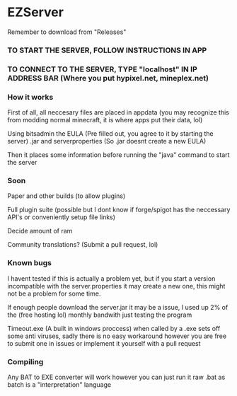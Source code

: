 # EZServer
Remember to download from "Releases"
### TO START THE SERVER, FOLLOW INSTRUCTIONS IN APP
### TO CONNECT TO THE SERVER, TYPE "localhost" IN IP ADDRESS BAR (Where you put hypixel.net, mineplex.net)


### How it works

First of all, all neccesary files are placed in appdata (you may recognize this from modding normal minecraft, it is where apps put their data, lol)

Using bitsadmin the EULA (Pre filled out, you agree to it by starting the server) .jar and serverproperties (So .jar doesnt create a new EULA)

Then it places some information before running the "java" command to start the server

### Soon

Paper and other builds (to allow plugins)

Full plugin suite (possible but I dont know if forge/spigot has the neccessary API's or conveniently setup file links)

Decide amount of ram

Community translations? (Submit a pull request, lol)

### Known bugs

I havent tested if this is actually a problem yet, but if you start a version incompatible with the server.properties it may create a new one,
this might not be a problem for some time.

If enough people download the server.jar it may be a issue, I used up 2% of the (free hosting lol) monthly bandwith just testing the program

Timeout.exe (A built in windows proccess) when called by a .exe sets off some anti viruses, sadly there is no easy workaround however you are free to submit one in issues or implement it yourself with a pull request

### Compiling

Any BAT to EXE converter will work however you can just run it raw .bat as batch is a "interpretation" language
